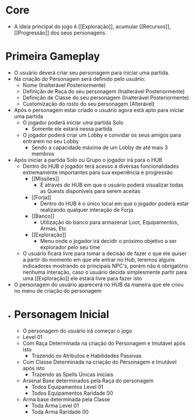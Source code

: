 # Core

- A ideia principal do jogo é [[Exploração]], acumular [[Recursos]], [[Progressão]] dos seus personagens.


# Primeira Gameplay

- O usuário deverá criar seu personagem para iniciar uma partida.
- Na criação do Personagem será definido pelo usuário:
	- Nome (Inalterável Posteriormente)
	- Definição de Raça do seu personagem (Inalterável Posteriormente)
	- Definição de Classe do seu personagem (Inalterável Posteriormente)
	- Customização do rosto do seu personagem (Alterável)
- Após o personagem estar criado o usuário agora está apto para iniciar uma partida
	- O jogador poderá iniciar uma partida Solo
		- Somente ele estará nessa partida
	- O jogador poderá criar um Lobby e convidar os seus amigos para entrarem no seu Lobby
		- Sendo a capacidade máxima de um Lobby de até mais 3 membros
- Após iniciar a partida Solo ou Grupo o jogador irá para o HUB
	- Dentro do HUB o jogador terá acesso a diversas funcionalidades extremamente importantes para sua experiência e progressão
		- [[Missões]]
			- É através do HUB em que o usuário poderá visualizar todas as Quests disponíveis para serem aceitas
		- [[Forja]]
			- Dentro do HUB é o único local em que o jogador poderá estar realizando qualquer interação de Forja
		- [[Banco]]
			- Utilização do banco para armazenar Loot, Equipamentos, Armas, Etc
		- [[Exploração]]
			- Menu onde o jogador irá decidir o próximo objetivo a ser explorador pelo seu time
	- O usuário ficará livre para tomar a decisão de fazer o que ele quiser a partir do momento em que ele entrar no Hub, teremos alguns indicadores mostrando os principais NPC's, porém não é obrigatório nenhuma interação, caso o usuário decida simplesmente partir para uma [[Exploração]] ele estará livre para fazer isto
- O personagem do usuário aparecerá no HUB da maneira que ele criou no menu de criação do personagem
- # Personagem Inicial
	- O personagem do usuário irá começar o jogo
	- Level 01
	- Com Raça Determinada na criação do Personagem e Imutável após isto
		- Trazendo os Atributos e Habilidades Passivas
	- Com Classe Determinada na criação do Personagem e Imutável após isto
		- Trazendo as Spells Únicas iniciais
	- Arsenal Base determinados pela Raça do personagem
		- Todos Equipamentos Level 01
		- Todos Equipamentos Raridade 00
	- Arma base determinada pela Classe 
		- Toda Arma Level 01
		- Toda Arma Raridade 00

